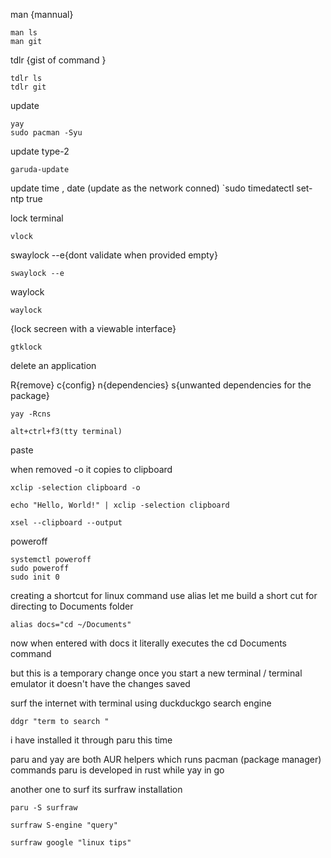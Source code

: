 man {mannual}
```
man ls
man git
```

tdlr  {gist of command  }
```
tdlr ls
tdlr git
```
update
```
yay
sudo pacman -Syu
```
update type-2

```
garuda-update
```
update time , date (update as the network conned)
`sudo timedatectl set-ntp true

lock terminal
```
vlock
```
swaylock
--e{dont validate when provided empty}
```
swaylock --e
```
waylock
```
waylock
```

{lock secreen with a viewable interface}
```
gtklock
```
delete an application

R{remove}
c{config}
n{dependencies}
s{unwanted dependencies for the package}
```
yay -Rcns
```


	alt+ctrl+f3(tty terminal)

paste

when removed -o it copies to clipboard
```
xclip -selection clipboard -o

echo "Hello, World!" | xclip -selection clipboard
```
```
xsel --clipboard --output
```

poweroff
```
systemctl poweroff
sudo poweroff
sudo init 0
```
 creating a shortcut for linux command
 use alias
 let me build a short cut for directing to Documents folder
 ```
 alias docs="cd ~/Documents"
```
now when entered with docs it literally executes the cd Documents command

but this is a temporary change
once you start a new terminal / terminal emulator it doesn't have the changes saved

surf the internet with terminal
using duckduckgo search engine
```
ddgr "term to search "
```
i have installed it through paru this time

paru and yay are both AUR helpers which runs pacman (package manager) commands
paru is developed in rust while yay in go

another one to surf
its surfraw
installation
```
paru -S surfraw
```
```
surfraw S-engine "query"

surfraw google "linux tips"
```
